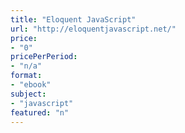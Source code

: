 ```yaml
---
title: "Eloquent JavaScript"
url: "http://eloquentjavascript.net/"
price: 
- "0"
pricePerPeriod: 
- "n/a"
format: 
- "ebook"
subject: 
- "javascript"
featured: "n"
---
```

